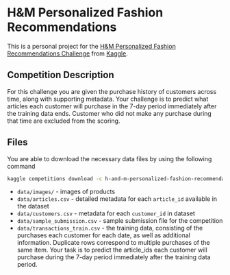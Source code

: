 # H&M Personalized Fashion Recommendations

This is a personal project for the [H&M Personalized Fashion Recommendations Challenge](https://www.kaggle.com/competitions/h-and-m-personalized-fashion-recommendations) from [Kaggle](https://www.kaggle.com/).

## Competition Description

For this challenge you are given the purchase history of customers across time, along with supporting metadata. Your challenge is to predict what articles each customer will purchase in the 7-day period immediately after the training data ends. Customer who did not make any purchase during that time are excluded from the scoring.

## Files

You are able to download the necessary data files by using the following command

```bash
kaggle competitions download -c h-and-m-personalized-fashion-recommendations
```


* `data/images/` - images of products
* `data/articles.csv` - detailed metadata for each `article_id` available in the dataset
* `data/customers.csv` - metadata for each `customer_id` in dataset
* `data/sample_submission.csv` - sample submission file for the competition
* `data/transactions_train.csv` - the training data, consisting of the purchases each customer for each date, as well as additional information. Duplicate rows correspond to multiple purchases of the same item. Your task is to predict the article_ids each customer will purchase during the 7-day period immediately after the training data period.
